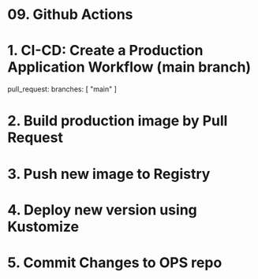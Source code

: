 # 09. Github Actions <!-- omit in toc -->

# 1. CI-CD: Create a Production Application Workflow (main branch)

  pull_request:
    branches: [ "main" ]

# 2. Build production image by Pull Request
# 3. Push new image to Registry
# 4. Deploy new version using Kustomize
# 5. Commit Changes to OPS repo
